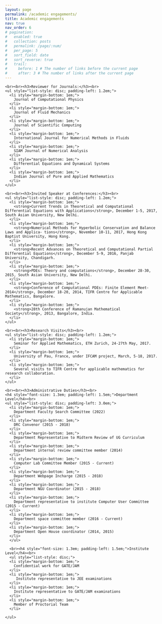 ```yaml
---
layout: page
permalink: /academic engagements/
title: Academic engagements
nav: true
nav_order: 6
# pagination:
#   enabled: true
#   collection: posts
#   permalink: /page/:num/
#   per_page: 5
#   sort_field: date
#   sort_reverse: true
#   trail:
#     before: 1 # The number of links before the current page
#     after: 3 # The number of links after the current page
---
```


<div class="academic">

    <br><br><h3>Reviewer for Journals:</h3><br>
    <ul style="list-style: disc; padding-left: 1.2em;">
      <li style="margin-bottom: 1em;">
        Journal of Computational Physics
      </li>
      <li style="margin-bottom: 1em;">
        Journal of Fluid Mechanics
      </li>
      <li style="margin-bottom: 1em;">
        Journal of Scientific Computing
      </li>
      <li style="margin-bottom: 1em;">
        International Journal for Numerical Methods in Fluids
      </li>
      <li style="margin-bottom: 1em;">
        SIAM Journal of Numerical Analysis
      </li>
      <li style="margin-bottom: 1em;">
        Differential Equations and Dynamical Systems
      </li>
      <li style="margin-bottom: 1em;">
        Indian Journal of Pure and Applied Mathematics
      </li>
    </ul>

    <br><br><h3>Invited Speaker at Conferences:</h3><br>
    <ul style="list-style: disc; padding-left: 1.2em;">
      <li style="margin-bottom: 1em;">
        <strong>Current Trends in Theoretical and Computational Differential Equations with Applications</strong>, December 1-5, 2017, South Asian University, New Delhi.
      </li>
      <li style="margin-bottom: 1em;">
        <strong>Numerical Methods for Hyperbolic Conservation and Balance Laws and Applica- tions</strong>, November 10-11, 2017, Hong Kong Baptist University, Hong Kong.
      </li>
      <li style="margin-bottom: 1em;">
        <strong>Recent Advances on Theoretical and Computational Partial Differential Equations</strong>, December 5-9, 2016, Panjab University, Chandigarh.
      </li>
      <li style="margin-bottom: 1em;">
        <strong>PDEs: Theory and computations</strong>, December 28-30, 2015, South Asian University, New Delhi.
      </li>
      <li style="margin-bottom: 1em;">
        <strong>Conference of Computational PDEs: Finite Element Meet-2014</strong>, December 18-20, 2014, TIFR Centre for Applicable Mathematics, Bangalore.
      </li>
      <li style="margin-bottom: 1em;">
        <strong>28th Conference of Ramanujan Mathematical Society</strong>, 2013, Bangalore, India.
      </li>
    </ul>

    <br><br><h3>Research Visits</h3><br>
    <ul style="list-style: disc; padding-left: 1.2em;">
      <li style="margin-bottom: 1em;">
        Seminar for Applied Mathematics, ETH Zurich, 24-27th May, 2017.
      </li>
      <li style="margin-bottom: 1em;">
        University of Pau, France, under IFCAM project, March, 5-18, 2017.
      </li>
      <li style="margin-bottom: 1em;">
        Several visits to TIFR Centre for applicable mathematics for research collaboration.
      </li>
    </ul>

    <br><br><h3>Administrative Duties</h3><br>
    <h4 style="font-size: 1.3em; padding-left: 1.5em;">Department Level</h4><br>
    <ul style="list-style: disc; padding-left: 3.0em;">
      <li style="margin-bottom: 1em;">
        Department Faculty Search Committee (2022)
      </li>
      <li style="margin-bottom: 1em;">
        DRC Convenor (2015 - 2018)
      </li>
      <li style="margin-bottom: 1em;">
        Department Representative to Midterm Review of UG Curriculum
      </li>
      <li style="margin-bottom: 1em;">
        Department internal review committee member (2014)
      </li>
      <li style="margin-bottom: 1em;">
        Computer Lab Committee Member (2015 - Current)
      </li>
      <li style="margin-bottom: 1em;">
        Department Webpage Incharge (2015 - 2018)
      </li>
      <li style="margin-bottom: 1em;">
        Department NGU Coordinator (2015 - 2018)
      </li>
      <li style="margin-bottom: 1em;">
        Department representative to institute Computer User Committee (2015 - Current)
      </li>
      <li style="margin-bottom: 1em;">
        Department space committee member (2016 - Current)
      </li>
      <li style="margin-bottom: 1em;">
        Department Open House coordinator (2014, 2015)
      </li>
      </ul>

      <br><h4 style="font-size: 1.3em; padding-left: 1.5em;">Institute Level</h4><br>
      <ul style="list-style: disc;">
      <li style="margin-bottom: 1em;">
        Confidential work for GATE/JAM
      </li>
      <li style="margin-bottom: 1em;">
         Institute representative to JEE examinations
      </li>
      <li style="margin-bottom: 1em;">
        Institute representative to GATE/JAM examinations
      </li>
      <li style="margin-bottom: 1em;">
        Member of Proctorial Team
      </li>

    </ul>

</div>
